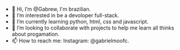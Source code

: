 - 👋 Hi, I’m @Gabrew, I'm brazilian.
- 👀 I’m interested in be a devoloper full-stack.
- 🌱 I’m currently learning python, html, css and javascript.
- 💞️ I’m looking to collaborate with projects to help me learn all thinks about progamation.
- 📫 How to reach me: Instagram: @gabrielmoofc.

<!---
Gabrew/Gabrew is a ✨ special ✨ repository because its `README.md` (this file) appears on your GitHub profile.
You can click the Preview link to take a look at your changes.
--->
